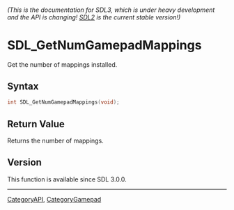 ###### (This is the documentation for SDL3, which is under heavy development and the API is changing! [SDL2](https://wiki.libsdl.org/SDL2/) is the current stable version!)
# SDL_GetNumGamepadMappings

Get the number of mappings installed.

## Syntax

```c
int SDL_GetNumGamepadMappings(void);

```

## Return Value

Returns the number of mappings.

## Version

This function is available since SDL 3.0.0.

----
[CategoryAPI](CategoryAPI), [CategoryGamepad](CategoryGamepad)

